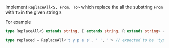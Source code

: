 
Implement `ReplaceAll<S, From, To>` which replace the all the substring `From` with `To` in the given string `S`

For example

```ts
type ReplaceAll<S extends string, I extends string, R extends string> = S extends `${infer M}${I}${infer D}` ? ReplaceAll<`${M}${R}${D}`, I, R> : S;

type replaced = ReplaceAll<'t y p e s', ' ', ''> // expected to be 'types'
```
